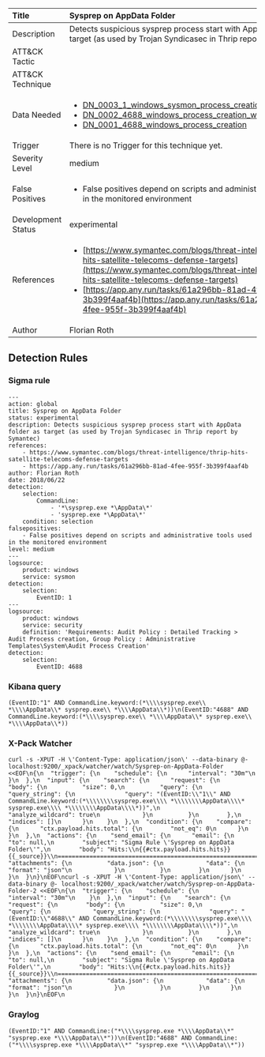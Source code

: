 | Title                | Sysprep on AppData Folder                                                                                                                                                 |
|:---------------------|:------------------------------------------------------------------------------------------------------------------------------------------------------------|
| Description          | Detects suspicious sysprep process start with AppData folder as target (as used by Trojan Syndicasec in Thrip report by Symantec)                                                                                                                                           |
| ATT&amp;CK Tactic    | <ul></ul>  |
| ATT&amp;CK Technique | <ul></ul>                             |
| Data Needed          | <ul><li>[DN_0003_1_windows_sysmon_process_creation](../Data_Needed/DN_0003_1_windows_sysmon_process_creation.md)</li><li>[DN_0002_4688_windows_process_creation_with_commandline](../Data_Needed/DN_0002_4688_windows_process_creation_with_commandline.md)</li><li>[DN_0001_4688_windows_process_creation](../Data_Needed/DN_0001_4688_windows_process_creation.md)</li></ul>                                                         |
| Trigger              |  There is no Trigger for this technique yet.  |
| Severity Level       | medium                                                                                                                                                 |
| False Positives      | <ul><li>False positives depend on scripts and administrative tools used in the monitored environment</li></ul>                                                                  |
| Development Status   | experimental                                                                                                                                                |
| References           | <ul><li>[https://www.symantec.com/blogs/threat-intelligence/thrip-hits-satellite-telecoms-defense-targets](https://www.symantec.com/blogs/threat-intelligence/thrip-hits-satellite-telecoms-defense-targets)</li><li>[https://app.any.run/tasks/61a296bb-81ad-4fee-955f-3b399f4aaf4b](https://app.any.run/tasks/61a296bb-81ad-4fee-955f-3b399f4aaf4b)</li></ul>                                                          |
| Author               | Florian Roth                                                                                                                                                |


## Detection Rules

### Sigma rule

```
---
action: global
title: Sysprep on AppData Folder
status: experimental
description: Detects suspicious sysprep process start with AppData folder as target (as used by Trojan Syndicasec in Thrip report by Symantec)
references:
    - https://www.symantec.com/blogs/threat-intelligence/thrip-hits-satellite-telecoms-defense-targets
    - https://app.any.run/tasks/61a296bb-81ad-4fee-955f-3b399f4aaf4b
author: Florian Roth
date: 2018/06/22
detection:
    selection:
        CommandLine: 
            - '*\sysprep.exe *\AppData\*'
            - 'sysprep.exe *\AppData\*'
    condition: selection
falsepositives: 
    - False positives depend on scripts and administrative tools used in the monitored environment
level: medium
---
logsource:
    product: windows
    service: sysmon
detection:
    selection:
        EventID: 1
---
logsource:
    product: windows
    service: security
    definition: 'Requirements: Audit Policy : Detailed Tracking > Audit Process creation, Group Policy : Administrative Templates\System\Audit Process Creation'
detection:
    selection:
        EventID: 4688

```





### Kibana query

```
(EventID:"1" AND CommandLine.keyword:(*\\\\sysprep.exe\\ *\\\\AppData\\* sysprep.exe\\ *\\\\AppData\\*))\n(EventID:"4688" AND CommandLine.keyword:(*\\\\sysprep.exe\\ *\\\\AppData\\* sysprep.exe\\ *\\\\AppData\\*))
```





### X-Pack Watcher

```
curl -s -XPUT -H \'Content-Type: application/json\' --data-binary @- localhost:9200/_xpack/watcher/watch/Sysprep-on-AppData-Folder <<EOF\n{\n  "trigger": {\n    "schedule": {\n      "interval": "30m"\n    }\n  },\n  "input": {\n    "search": {\n      "request": {\n        "body": {\n          "size": 0,\n          "query": {\n            "query_string": {\n              "query": "(EventID:\\"1\\" AND CommandLine.keyword:(*\\\\\\\\sysprep.exe\\\\ *\\\\\\\\AppData\\\\* sysprep.exe\\\\ *\\\\\\\\AppData\\\\*))",\n              "analyze_wildcard": true\n            }\n          }\n        },\n        "indices": []\n      }\n    }\n  },\n  "condition": {\n    "compare": {\n      "ctx.payload.hits.total": {\n        "not_eq": 0\n      }\n    }\n  },\n  "actions": {\n    "send_email": {\n      "email": {\n        "to": null,\n        "subject": "Sigma Rule \'Sysprep on AppData Folder\'",\n        "body": "Hits:\\n{{#ctx.payload.hits.hits}}{{_source}}\\n================================================================================\\n{{/ctx.payload.hits.hits}}",\n        "attachments": {\n          "data.json": {\n            "data": {\n              "format": "json"\n            }\n          }\n        }\n      }\n    }\n  }\n}\nEOF\ncurl -s -XPUT -H \'Content-Type: application/json\' --data-binary @- localhost:9200/_xpack/watcher/watch/Sysprep-on-AppData-Folder-2 <<EOF\n{\n  "trigger": {\n    "schedule": {\n      "interval": "30m"\n    }\n  },\n  "input": {\n    "search": {\n      "request": {\n        "body": {\n          "size": 0,\n          "query": {\n            "query_string": {\n              "query": "(EventID:\\"4688\\" AND CommandLine.keyword:(*\\\\\\\\sysprep.exe\\\\ *\\\\\\\\AppData\\\\* sysprep.exe\\\\ *\\\\\\\\AppData\\\\*))",\n              "analyze_wildcard": true\n            }\n          }\n        },\n        "indices": []\n      }\n    }\n  },\n  "condition": {\n    "compare": {\n      "ctx.payload.hits.total": {\n        "not_eq": 0\n      }\n    }\n  },\n  "actions": {\n    "send_email": {\n      "email": {\n        "to": null,\n        "subject": "Sigma Rule \'Sysprep on AppData Folder\'",\n        "body": "Hits:\\n{{#ctx.payload.hits.hits}}{{_source}}\\n================================================================================\\n{{/ctx.payload.hits.hits}}",\n        "attachments": {\n          "data.json": {\n            "data": {\n              "format": "json"\n            }\n          }\n        }\n      }\n    }\n  }\n}\nEOF\n
```





### Graylog

```
(EventID:"1" AND CommandLine:("*\\\\sysprep.exe *\\\\AppData\\*" "sysprep.exe *\\\\AppData\\*"))\n(EventID:"4688" AND CommandLine:("*\\\\sysprep.exe *\\\\AppData\\*" "sysprep.exe *\\\\AppData\\*"))
```

